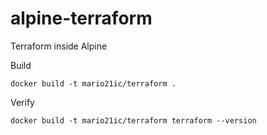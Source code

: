# alpine-terraform
Terraform inside Alpine

Build
```
docker build -t mario21ic/terraform .
```

Verify
```
docker build -t mario21ic/terraform terraform --version
```
